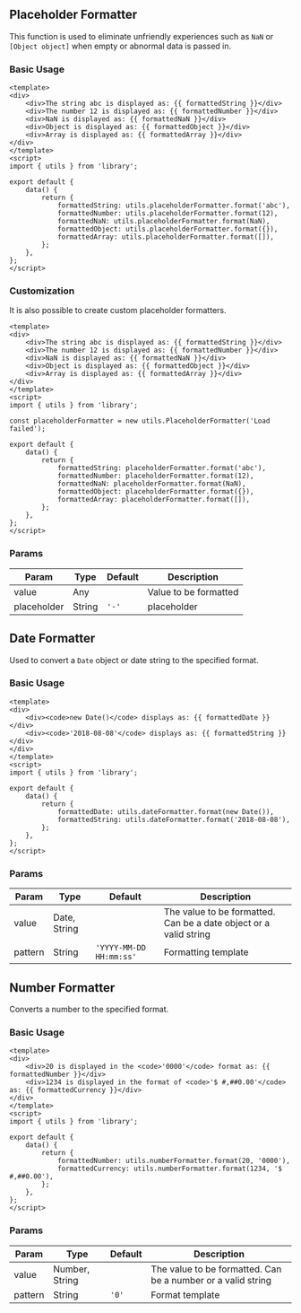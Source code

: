 ## Placeholder Formatter

This function is used to eliminate unfriendly experiences such as `NaN` or `[Object object]` when empty or abnormal data is passed in.

### Basic Usage

``` view
<template>
<div>
    <div>The string abc is displayed as: {{ formattedString }}</div>
    <div>The number 12 is displayed as: {{ formattedNumber }}</div>
    <div>NaN is displayed as: {{ formattedNaN }}</div>
    <div>Object is displayed as: {{ formattedObject }}</div>
    <div>Array is displayed as: {{ formattedArray }}</div>
</div>
</template>
<script>
import { utils } from 'library';

export default {
    data() {
        return {
            formattedString: utils.placeholderFormatter.format('abc'),
            formattedNumber: utils.placeholderFormatter.format(12),
            formattedNaN: utils.placeholderFormatter.format(NaN),
            formattedObject: utils.placeholderFormatter.format({}),
            formattedArray: utils.placeholderFormatter.format([]),
        };
    },
};
</script>
```

### Customization

It is also possible to create custom placeholder formatters.

``` view
<template>
<div>
    <div>The string abc is displayed as: {{ formattedString }}</div>
    <div>The number 12 is displayed as: {{ formattedNumber }}</div>
    <div>NaN is displayed as: {{ formattedNaN }}</div>
    <div>Object is displayed as: {{ formattedObject }}</div>
    <div>Array is displayed as: {{ formattedArray }}</div>
</div>
</template>
<script>
import { utils } from 'library';

const placeholderFormatter = new utils.PlaceholderFormatter('Load failed');

export default {
    data() {
        return {
            formattedString: placeholderFormatter.format('abc'),
            formattedNumber: placeholderFormatter.format(12),
            formattedNaN: placeholderFormatter.format(NaN),
            formattedObject: placeholderFormatter.format({}),
            formattedArray: placeholderFormatter.format([]),
        };
    },
};
</script>
```

### Params

| Param | Type | Default | Description |
| ----- | ---- | ------- | ----------- |
| value | Any | | Value to be formatted |
| placeholder | String | `'-'` | placeholder |

## Date Formatter

Used to convert a `Date` object or date string to the specified format.

### Basic Usage

``` view
<template>
<div>
    <div><code>new Date()</code> displays as: {{ formattedDate }}</div>
    <div><code>'2018-08-08'</code> displays as: {{ formattedString }}</div>
</div>
</template>
<script>
import { utils } from 'library';

export default {
    data() {
        return {
            formattedDate: utils.dateFormatter.format(new Date()),
            formattedString: utils.dateFormatter.format('2018-08-08'),
        };
    },
};
</script>
```

### Params

| Param | Type | Default | Description |
| ----- | ---- | ------- | ----------- |
| value | Date, String | | The value to be formatted. Can be a date object or a valid string |
| pattern | String | `'YYYY-MM-DD HH:mm:ss'` | Formatting template |

## Number Formatter

Converts a number to the specified format.

### Basic Usage

``` view
<template>
<div>
    <div>20 is displayed in the <code>'0000'</code> format as: {{ formattedNumber }}</div>
    <div>1234 is displayed in the format of <code>'$ #,##0.00'</code> as: {{ formattedCurrency }}</div>
</div>
</template>
<script>
import { utils } from 'library';

export default {
    data() {
        return {
            formattedNumber: utils.numberFormatter.format(20, '0000'),
            formattedCurrency: utils.numberFormatter.format(1234, '$ #,##0.00'),
        };
    },
};
</script>
```

### Params

| Param | Type | Default | Description |
| ----- | ---- | ------- | ----------- |
| value | Number, String | | The value to be formatted. Can be a number or a valid string |
| pattern | String | `'0'` | Format template |